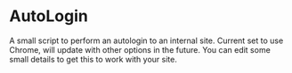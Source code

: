 # AutoLogin
A small script to perform an autologin to an internal site. Current set to use Chrome, will update with other options in the future. You can edit some small details to get this to work with your site.

